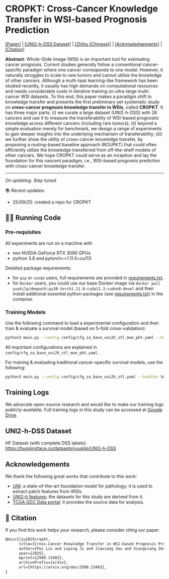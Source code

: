 # CROPKT: Cross-Cancer Knowledge Transfer in WSI-based Prognosis Prediction

[[Paper]](https://arxiv.org/abs/2508.13482) | [[UNI2-h-DSS Dataset]](https://huggingface.co/datasets/yuukilp/UNI2-h-DSS) | [[Zhihu (Chinese)]](https://zhuanlan.zhihu.com/p/1941437125628268702) | [[Acknowledgements]](https://github.com/liupei101/CROPKT?tab=readme-ov-file#acknowledgements) | [[Citation]](https://github.com/liupei101/CROPKT?tab=readme-ov-file#-citation)

**Abstract**: Whole-Slide Image (WSI) is an important tool for estimating cancer prognosis. Current studies generally follow a conventional cancer-specific paradigm where one cancer corresponds to one model. However, it naturally struggles to scale to rare tumors and cannot utilize the knowledge of other cancers. Although a multi-task learning-like framework has been studied recently, it usually has high demands on computational resources and needs considerable costs in iterative training on ultra-large multi-cancer WSI datasets. To this end, this paper makes a paradigm shift to knowledge transfer and presents the first preliminary yet systematic study on **cross-cancer prognosis knowledge transfer in WSIs**, called **CROPKT**. It has three major parts: (*i*) we curate a large dataset (UNI2-h-DSS) with 26 cancers and use it to measure the transferability of WSI-based prognostic knowledge across different cancers (including rare tumors); (*ii*) beyond a simple evaluation merely for benchmark, we design a range of experiments to gain deeper insights into the underlying mechanism of transferability; (*iii*) we further show the utility of cross-cancer knowledge transfer, by proposing a routing-based baseline approach (ROUPKT) that could often efficiently utilize the knowledge transferred from off-the-shelf models of other cancers. We hope CROPKT could serve as an inception and lay the foundation for this nascent paradigm, i.e., WSI-based prognosis prediction with cross-cancer knowledge transfer.

---

*On updating. Stay tuned.*

📚 Recent updates:
- 25/09/25: created a repo for CROPKT

## 👩‍💻 Running Code

### Pre-requisites

All experiments are run on a machine with
- two NVIDIA GeForce RTX 3090 GPUs
- python 3.8 and pytorch==1.11.0+cu113

Detailed package requirements:
- for `pip` or `conda` users, full requirements are provided in [requirements.txt](https://github.com/liupei101/CROPKT/blob/main/requirements.txt).
- for `Docker` users, you could use our base Docker image via `docker pull yuukilp/deepath:py38-torch1.11.0-cuda11.3-cudnn8-devel` and then install additional essential python packages (see [requirements.txt](https://github.com/liupei101/CROPKT/blob/main/requirements.txt)) in the container.

### Training Models 

Use the following command to load a experimental configuration and then train & evaluate a survival model (based on 5-fold cross-validation):
```bash
python3 main.py --config config/cfg_sa_base_uni2h_stl_moe_pkt.yaml --handler SAT --multi_run
```

All important configurations are explained in `config/cfg_sa_base_uni2h_stl_moe_pkt.yaml`. 

For training & evaluating traditional cancer-specific survival models, use the following:
```bash
python3 main.py --config config/cfg_sa_base_uni2h_stl.yaml --handler SA --multi_run
```

## Training Logs

We advocate open-source research and would like to make our training logs publicly-available. Full training logs in this study can be accessed at [Google Drive](https://drive.google.com/drive/folders/1jWUm82pYnuIc1ova_qHqb0bFx1hjs_1G?usp=sharing).

## UNI2-h-DSS Dataset

HF Dataset (with complete DSS labels): https://huggingface.co/datasets/yuukilp/UNI2-h-DSS

## Acknowledgements

We thank the following great works that contribute to this work:

- [UNI](https://github.com/mahmoodlab/UNI): a state-of-the-art foundation model for pathology; it is used to extract patch features from WSIs.
- [UNI2-h features](https://huggingface.co/datasets/MahmoodLab/UNI2-h-features): the datasets for this study are derived from it.
- [TCGA GDC Data portal](https://portal.gdc.cancer.gov/): it provides the source data for analysis.

## 📝 Citation

If you find this work helps your research, please consider citing our paper:
```txt
@misc{liu2025cropkt,
      title={Cross-Cancer Knowledge Transfer in WSI-based Prognosis Prediction}, 
      author={Pei Liu and Luping Ji and Jiaxiang Gou and Xiangxiang Zeng},
      year={2025},
      eprint={2508.13482},
      archivePrefix={arXiv},
      url={https://arxiv.org/abs/2508.13482}, 
}
```